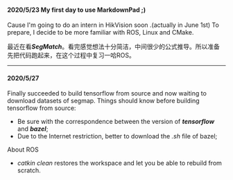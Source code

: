 #### 2020/5/23 My first day to use MarkdownPad ;)
Cause I'm going to do an intern in HikVision soon .(actually in June 1st) To prepare, I decide to be more familiar with ROS, Linux and CMake.

最近在看***SegMatch***。看完感觉想法十分简洁，中间很少的公式推导。所以准备先把代码跑起来，在这个过程中复习一哈ROS。

---

#### 2020/5/27
Finally succeeded to build tensorflow from source and now waiting to download datasets of segmap.
Things should know before building tensorflow from source:
* Be sure with the correspondence between the version of ***tensorflow*** and ***bazel***;
* Due to the Internet restriction, better to download the *.sh* file of bazel;

About ROS
* *catkin clean* restores the workspace and let you be able to rebuild from scratch.
